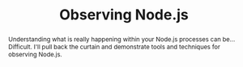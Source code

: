 ---
title: "Observing Node.js"
speaker: James Snell
event: CascadiaJS 2018
tags: ["Node.js", "Debugging", "Observability"]
abstract: "Understanding what is really happening within your Node.js processes can be... Difficult. I'll pull back the curtain and demonstrate tools and techniques for observing Node.js."
ytID: C8dwQw7M8Pk
layout: talk
---